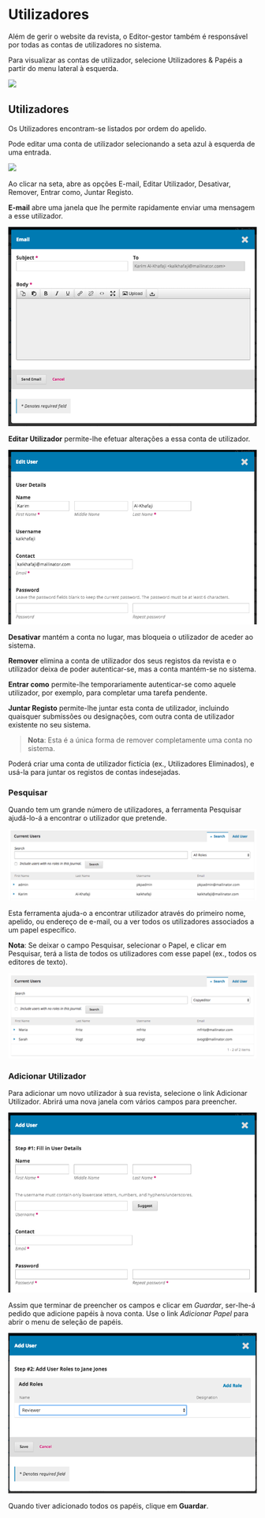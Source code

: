 # Utilizadores

Além de gerir o website da revista, o Editor-gestor também é responsável por todas as contas de utilizadores no sistema.

Para visualizar as contas de utilizador, selecione Utilizadores & Papéis a partir do menu lateral à esquerda.

![](/assets/learning-ojs3.1-jm-users.PNG)

## Utilizadores

Os Utilizadores encontram-se listados por ordem do apelido.

Pode editar uma conta de utilizador selecionando a seta azul à esquerda de uma entrada.

![](/assets/learning-ojs3.1-jm-users-edit.PNG)

Ao clicar na seta, abre as opções E-mail, Editar Utilizador, Desativar, Remover, Entrar como, Juntar Registo.

**E-mail** abre uma janela que lhe permite rapidamente enviar uma mensagem a esse utilizador.

![](learning-ojs-3-users-email.png)

**Editar Utilizador** permite-lhe efetuar alterações a essa conta de utilizador.

![](learning-ojs-3-users-edit-user.png)

**Desativar** mantém a conta no lugar, mas bloqueia o utilizador de aceder ao sistema.

**Remover** elimina a conta de utilizador dos seus registos da revista e o utilizador deixa de poder autenticar-se, mas a conta mantém-se no sistema.

**Entrar como** permite-lhe temporariamente autenticar-se como aquele utilizador, por exemplo, para completar uma tarefa pendente.

**Juntar Registo** permite-lhe juntar esta conta de utilizador, incluindo quaisquer submissões ou designações, com outra conta de utilizador existente no seu sistema.

> **Nota**: Esta é a única forma de remover completamente uma conta no sistema.

Poderá criar uma conta de utilizador fictícia \(ex., Utilizadores Eliminados\), e usá-la para juntar os registos de contas indesejadas.

### Pesquisar

Quando tem um grande número de utilizadores, a ferramenta Pesquisar ajudá-lo-á a encontrar o utilizador que pretende.

![](learning-ojs-3-users-search.png)

Esta ferramenta ajuda-o a encontrar utilizador através do primeiro nome, apelido, ou endereço de e-mail, ou a ver todos os utilizadores associados a um papel específico.

**Nota**: Se deixar o campo Pesquisar, selecionar o Papel, e clicar em Pesquisar,  terá a lista de todos os utilizadores com esse papel \(ex., todos os editores de texto\).

![](learning-ojs-3-users-search-roles.png)

### Adicionar Utilizador

Para adicionar um novo utilizador à sua revista, selecione o link Adicionar Utilizador. Abrirá uma nova janela com vários campos para preencher.

![](learning-ojs-3-users-add-new.png)

Assim que terminar de preencher os campos e clicar em  _Guardar_, ser-lhe-á pedido que adicione papéis à nova conta. Use o link _Adicionar Papel_ para abrir o menu de seleção de papéis.

![](learning-ojs-3-users-add-new-roles1.png)

Quando tiver adicionado todos os papéis, clique em **Guardar**.

